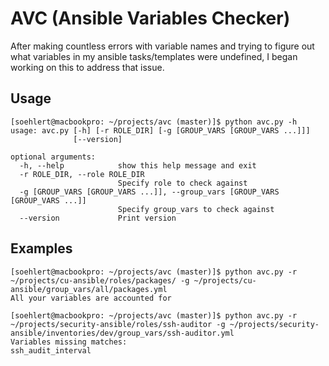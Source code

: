# AVC (Ansible Variables Checker)

After making countless errors with variable names and trying to figure out what variables in my ansible tasks/templates were undefined, I began working on this to address that issue.


## Usage

```
[soehlert@macbookpro: ~/projects/avc (master)]$ python avc.py -h
usage: avc.py [-h] [-r ROLE_DIR] [-g [GROUP_VARS [GROUP_VARS ...]]]
              [--version]

optional arguments:
  -h, --help            show this help message and exit
  -r ROLE_DIR, --role ROLE_DIR
                        Specify role to check against
  -g [GROUP_VARS [GROUP_VARS ...]], --group_vars [GROUP_VARS [GROUP_VARS ...]]
                        Specify group_vars to check against
  --version             Print version
  ```

## Examples

```
[soehlert@macbookpro: ~/projects/avc (master)]$ python avc.py -r ~/projects/cu-ansible/roles/packages/ -g ~/projects/cu-ansible/group_vars/all/packages.yml
All your variables are accounted for
```

```
[soehlert@macbookpro: ~/projects/avc (master)]$ python avc.py -r ~/projects/security-ansible/roles/ssh-auditor -g ~/projects/security-ansible/inventories/dev/group_vars/ssh-auditor.yml
Variables missing matches:
ssh_audit_interval
```


